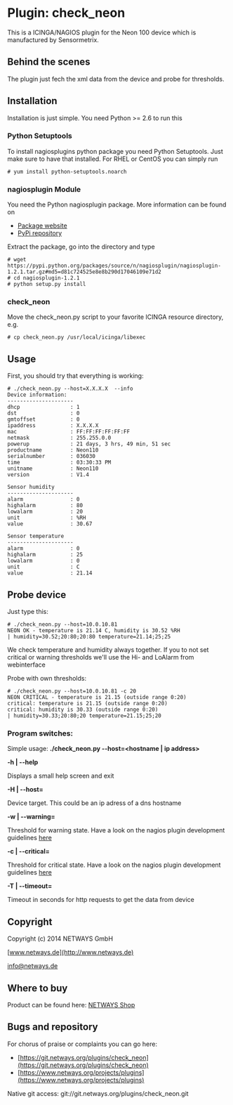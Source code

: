 Plugin: check_neon
==================

This is a ICINGA/NAGIOS plugin for the Neon 100 device which is manufactured by Sensormetrix.

Behind the scenes
-----------------

The plugin just fech the xml data from the device and probe for thresholds.

Installation
------------

Installation is just simple. You need Python >= 2.6 to run this

### Python Setuptools

To install nagiosplugins python package you need Python Setuptools. Just make sure to have that installed. For RHEL or
CentOS you can simply run

    # yum install python-setuptools.noarch

### nagiosplugin Module

You need the Python nagiosplugin package. More information can be found on

* [Package website](http://pythonhosted.org/nagiosplugin/index.html)
* [PyPi repository](https://pypi.python.org/pypi/nagiosplugin/)

Extract the package, go into the directory and type

    # wget https://pypi.python.org/packages/source/n/nagiosplugin/nagiosplugin-1.2.1.tar.gz#md5=d81c724525e8e8b290d17046109e71d2
    # cd nagiosplugin-1.2.1
    # python setup.py install

### check_neon

Move the check_neon.py script to your favorite ICINGA resource directory, e.g.

    # cp check_neon.py /usr/local/icinga/libexec

Usage
-----

First, you should try that everything is working:

    # ./check_neon.py --host=X.X.X.X  --info
    Device information:
    ---------------------
    dhcp                : 1
    dst                 : 0
    gmtoffset           : 0
    ipaddress           : X.X.X.X
    mac                 : FF:FF:FF:FF:FF:FF
    netmask             : 255.255.0.0
    powerup             : 21 days, 3 hrs, 49 min, 51 sec
    productname         : Neon110
    serialnumber        : 036030
    time                : 03:30:33 PM
    unitname            : Neon110
    version             : V1.4

    Sensor humidity
    ---------------------
    alarm               : 0
    highalarm           : 80
    lowalarm            : 20
    unit                : %RH
    value               : 30.67

    Sensor temperature
    ---------------------
    alarm               : 0
    highalarm           : 25
    lowalarm            : 0
    unit                : C
    value               : 21.14

Probe device
------------

Just type this:

    # ./check_neon.py --host=10.0.10.81
    NEON OK - temperature is 21.14 C, humidity is 30.52 %RH
    | humidity=30.52;20:80;20:80 temperature=21.14;25;25

We check temperature and humidity always together. If you to not set critical or warning thresholds we'll use the
Hi- and LoAlarm from webinterface

Probe with own thresholds:

    # ./check_neon.py --host=10.0.10.81 -c 20
    NEON CRITICAL - temperature is 21.15 (outside range 0:20)
    critical: temperature is 21.15 (outside range 0:20)
    critical: humidity is 30.33 (outside range 0:20)
    | humidity=30.33;20:80;20 temperature=21.15;25;20

### Program switches:

Simple usage: **./check_neon.py --host=<hostname | ip address>**

**-h | --help**

Displays a small help screen and exit

**-H | --host=<STRING>**

Device target. This could be an ip adress of a dns hostname

**-w | --warning=<RANGE>**

Threshold for warning state. Have a look on the nagios plugin development guidelines
[here](https://nagios-plugins.org/doc/guidelines.html#THRESHOLDFORMAT)

**-c | --critical=<RANGE>**

Threshold for critical state. Have a look on the nagios plugin development guidelines
[here](https://nagios-plugins.org/doc/guidelines.html#THRESHOLDFORMAT)

**-T | --timeout=<int>**

Timeout in seconds for http requests to get the data from device

Copyright
---------

Copyright (c) 2014 NETWAYS GmbH

[www.netways.de](http://www.netways.de)

info@netways.de

Where to buy
------------

Product can be found here:
[NETWAYS Shop](http://shop.netways.de/ueberwachung/sequoia/messgerate/neon-110-netzwerksensor-fur-temperatur-und-luftfeuchtigkeit.html)

Bugs and repository
-------------------

For chorus of praise or complaints you can go here:

* [https://git.netways.org/plugins/check_neon](https://git.netways.org/plugins/check_neon)
* [https://www.netways.org/projects/plugins](https://www.netways.org/projects/plugins)

Native git access: git://git.netways.org/plugins/check_neon.git